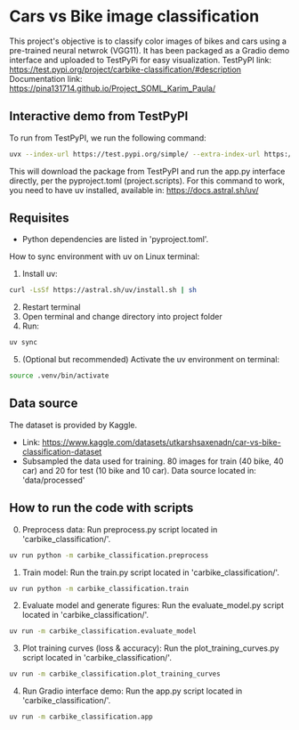 # Cars vs Bike image classification
This project's objective is to classify color images of bikes and cars using a pre-trained neural netwrok (VGG11).
It has been packaged as a Gradio demo interface and uploaded to TestPyPi for easy visualization.
TestPyPI link: https://test.pypi.org/project/carbike-classification/#description
Documentation link: https://pina131714.github.io/Project_SOML_Karim_Paula/

## Interactive demo from TestPyPI
To run from TestPyPI, we run the following command: 
```bash
uvx --index-url https://test.pypi.org/simple/ --extra-index-url https://pypi.org/simple/ carbike-classification
```
This will download the package from TestPyPI and run the app.py interface directly, per the pyproject.toml (project.scripts).
For this command to work, you need to have uv installed, available in: https://docs.astral.sh/uv/

## Requisites
- Python dependencies are listed in 'pyproject.toml'.

How to sync environment with uv on Linux terminal:
1) Install uv: 
``` bash
curl -LsSf https://astral.sh/uv/install.sh | sh
```
2) Restart terminal
3) Open terminal and change directory into project folder
4) Run: 
``` bash
uv sync
```
5) (Optional but recommended) Activate the uv environment on terminal: 
``` bash
source .venv/bin/activate
```

## Data source
The dataset is provided by Kaggle.
- Link: https://www.kaggle.com/datasets/utkarshsaxenadn/car-vs-bike-classification-dataset
- Subsampled the data used for training. 80 images for train (40 bike, 40 car) and 20 for test (10 bike and 10 car). Data source located in: 'data/processed'

## How to run the code with scripts
0) Preprocess data: Run preprocess.py script located in 'carbike_classification/'. 
``` bash
uv run python -m carbike_classification.preprocess
```
1) Train model: Run the train.py script located in 'carbike_classification/'. 
``` bash
uv run python -m carbike_classification.train
```
2) Evaluate model and generate figures: Run the evaluate_model.py script located in 'carbike_classification/'. 
``` bash
uv run -m carbike_classification.evaluate_model
```
3) Plot training curves (loss & accuracy): Run the plot_training_curves.py script located in 'carbike_classification/'. 
``` bash
uv run -m carbike_classification.plot_training_curves
```
4) Run Gradio interface demo: Run the app.py script located in 'carbike_classification/'. 
``` bash
uv run -m carbike_classification.app
```



